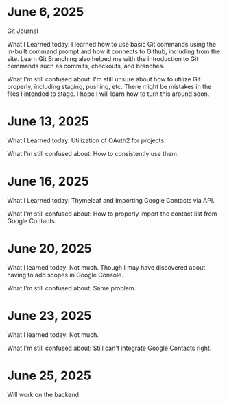 # June 6, 2025

Git Journal

What I Learned today:
I learned how to use basic Git commands using the in-built command prompt and how it connects to Github, including from the site. Learn Git Branching also helped me with the introduction to Git commands such as commits, checkouts, and branches.

What I'm still confused about:
I'm still unsure about how to utilize Git properly, including staging, pushing, etc. There might be mistakes in the files I intended to stage. I hope I will learn how to turn this around soon.

# June 13, 2025

What I Learned today:
Utilization of OAuth2 for projects.

What I'm still confused about:
How to consistently use them.

# June 16, 2025

What I Learned today:
Thymeleaf and Importing Google Contacts via API.

What I'm still confused about:
How to properly import the contact list from Google Contacts.

# June 20, 2025

What I learned today:
Not much. Though I may have discovered about having to add scopes in Google Console.

What I'm still confused about:
Same problem.

# June 23, 2025

What I learned today:
Not much.

What I'm still confused about:
Still can't integrate Google Contacts right.

# June 25, 2025

Will work on the backend